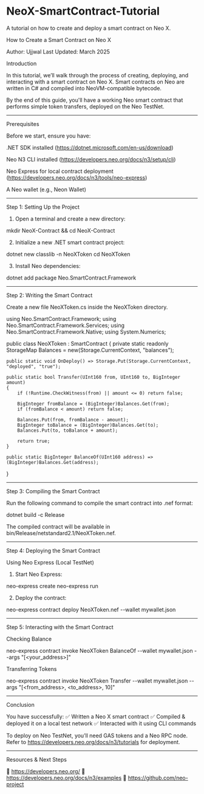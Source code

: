 # NeoX-SmartContract-Tutorial
A tutorial on how to create and deploy a smart contract on Neo X.

How to Create a Smart Contract on Neo X

Author: Ujjwal
Last Updated: March 2025

Introduction

In this tutorial, we’ll walk through the process of creating, deploying, and interacting with a smart contract on Neo X. Smart contracts on Neo are written in C# and compiled into NeoVM-compatible bytecode.

By the end of this guide, you'll have a working Neo smart contract that performs simple token transfers, deployed on the Neo TestNet.


---

Prerequisites

Before we start, ensure you have:

.NET SDK installed (https://dotnet.microsoft.com/en-us/download)

Neo N3 CLI installed (https://developers.neo.org/docs/n3/setup/cli)

Neo Express for local contract deployment (https://developers.neo.org/docs/n3/tools/neo-express)

A Neo wallet (e.g., Neon Wallet)



---

Step 1: Setting Up the Project

1. Open a terminal and create a new directory:

mkdir NeoX-Contract && cd NeoX-Contract


2. Initialize a new .NET smart contract project:

dotnet new classlib -n NeoXToken
cd NeoXToken


3. Install Neo dependencies:

dotnet add package Neo.SmartContract.Framework




---

Step 2: Writing the Smart Contract

Create a new file NeoXToken.cs inside the NeoXToken directory.

using Neo.SmartContract.Framework;
using Neo.SmartContract.Framework.Services;
using Neo.SmartContract.Framework.Native;
using System.Numerics;

public class NeoXToken : SmartContract
{
    private static readonly StorageMap Balances = new(Storage.CurrentContext, "balances");

    public static void OnDeploy() => Storage.Put(Storage.CurrentContext, "deployed", "true");

    public static bool Transfer(UInt160 from, UInt160 to, BigInteger amount)
    {
        if (!Runtime.CheckWitness(from) || amount <= 0) return false;

        BigInteger fromBalance = (BigInteger)Balances.Get(from);
        if (fromBalance < amount) return false;

        Balances.Put(from, fromBalance - amount);
        BigInteger toBalance = (BigInteger)Balances.Get(to);   
        Balances.Put(to, toBalance + amount);

        return true;
    }

    public static BigInteger BalanceOf(UInt160 address) => (BigInteger)Balances.Get(address);
}


---

Step 3: Compiling the Smart Contract

Run the following command to compile the smart contract into .nef format:

dotnet build -c Release

The compiled contract will be available in bin/Release/netstandard2.1/NeoXToken.nef.


---

Step 4: Deploying the Smart Contract

Using Neo Express (Local TestNet)

1. Start Neo Express:

neo-express create
neo-express run


2. Deploy the contract:

neo-express contract deploy NeoXToken.nef --wallet mywallet.json




---

Step 5: Interacting with the Smart Contract

Checking Balance

neo-express contract invoke NeoXToken BalanceOf --wallet mywallet.json --args "[<your_address>]"

Transferring Tokens

neo-express contract invoke NeoXToken Transfer --wallet mywallet.json --args "[<from_address>, <to_address>, 10]"


---

Conclusion

You have successfully:
✅ Written a Neo X smart contract
✅ Compiled & deployed it on a local test network
✅ Interacted with it using CLI commands

To deploy on Neo TestNet, you’ll need GAS tokens and a Neo RPC node. Refer to https://developers.neo.org/docs/n3/tutorials for deployment.


---

Resources & Next Steps

🔗 https://developers.neo.org/
🔗 https://developers.neo.org/docs/n3/examples
🔗 https://github.com/neo-project
